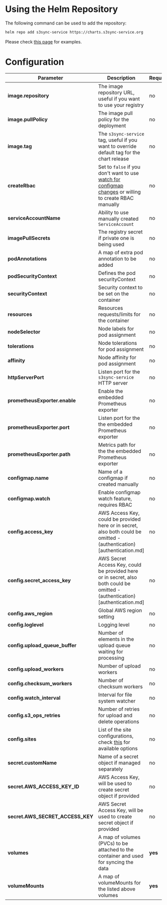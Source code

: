 <!--
s3sync-service - Realtime S3 synchronisation tool
Copyright (c) 2020  Yevgeniy Valeyev

This program is free software: you can redistribute it and/or modify
it under the terms of the GNU General Public License as published by
the Free Software Foundation, either version 3 of the License, or
(at your option) any later version.

This program is distributed in the hope that it will be useful,
but WITHOUT ANY WARRANTY; without even the implied warranty of
MERCHANTABILITY or FITNESS FOR A PARTICULAR PURPOSE.  See the
GNU General Public License for more details.

You should have received a copy of the GNU General Public License
along with this program.  If not, see <http://www.gnu.org/licenses/>.
 -->

# Using the Helm Repository

The following command can be used to add the repository:
```bash
helm repo add s3sync-service https://charts.s3sync-service.org
```

Please check [this page](running-on-k8s.md#helm) for examples.

# Configuration

| Parameter | Description | Required | Default |
|-----------|-------------|----------|---------|
| **image.repository** | The image repository URL, useful if you want to use your registry | no | `zmazay/s3sync-service` |
| **image.pullPolicy** | The image pull policy for the deployment | no | `IfNotPresent` |
| **image.tag** | The `s3sync-service` tag, useful if you want to override default tag for the chart release | no | `depends on the chart release, >=0.1.0` |
| **createRbac** | Set to `false` if you don't want to use [watch for configmap changes](how-it-works.md#application-reload) or willing to create RBAC manually | no | `true` |
| **serviceAccountName** | Ability to use manually created `ServiceAccount` | no | `""` |
| **imagePullSecrets** | The registry secret if private one is being used | no | `[]` |
| **podAnnotations** | A map of extra pod annotation to be added | no | `{}` |
| **podSecurityContext** | Defines the pod securityContext | no | `{}` |
| **securityContext** | Security context to be set on the container | no | `{}` |
| **resources** | Resources requests/limits for the container | no | `{}` |
| **nodeSelector** | Node labels for pod assignment | no | `{}` |
| **tolerations** | Node tolerations for pod assignment | no | `[]` |
| **affinity** | Node affinity for pod assignment | no | `{}` |
| **httpServerPort** | Listen port for the `s3sync-service` HTTP server | no | `8090` |
| **prometheusExporter.enable** | Enable the embedded Prometheus exporter | no | `true` |
| **prometheusExporter.port** | Listen port for the the embedded Prometheus exporter | no | `9350` |
| **prometheusExporter.path** | Metrics path for the the embedded Prometheus exporter | no | `/metrics` |
| **configmap.name** | Name of a configmap if created manually | no | `""` |
| **configmap.watch** | Enable configmap watch feature, requires RBAC | no | `true` |
| **config.access_key** | AWS Access Key, could be provided here or in secret, also both could be omitted - (authentication)[authentication.md] | no | `""` |
| **config.secret_access_key** | AWS Secret Access Key, could be provided here or in secret, also both could be omitted - (authentication)[authentication.md] | no | `""` |
| **config.aws_region** | Global AWS region setting | no | `us-east-1` |
| **config.loglevel** | Logging level | no | `info` |
| **config.upload_queue_buffer** | Number of elements in the upload queue waiting for processing | no | `0` |
| **config.upload_workers** | Number of upload workers | no | `10` |
| **config.checksum_workers** | Number of checksum workers | no | `5` |
| **config.watch_interval** | Interval for file system watcher | no | `1s` |
| **config.s3_ops_retries** | Number of retries for upload and delete operations | no | `1s` |
| **config.sites** | List of the site configurations, check [this](configuration.md) for available options | no | `1s` |
| **secret.customName** | Name of a secret object if managed separately | no | `""` |
| **secret.AWS_ACCESS_KEY_ID** | AWS Access Key, will be used to create secret object if provided | no | `""` |
| **secret.AWS_SECRET_ACCESS_KEY** | AWS Secret Access Key, will be used to create secret object if provided | no | `""` |
| **volumes** | A map of volumes (PVCs) to be attached to the container and used for syncing the data | **yes** | `{}` |
| **volumeMounts** | A map of volumeMounts for the listed above volumes | **yes** | `{}` |
